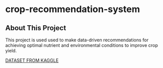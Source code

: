 # crop-recommendation-system

## About This Project

This project is used used to make data-driven recommendations for achieving optimal nutrient and environmental conditions to improve crop yield.

[DATASET FROM KAGGLE](https://www.kaggle.com/datasets/atharvaingle/crop-recommendation-dataset)
